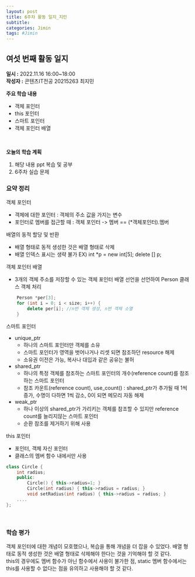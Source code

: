 ```yaml
---
layout: post
title: 6주차 활동 일지_지민
subtitle:
categories: Jimin
tags: #Jimin
---
```

## 여섯 번째 활동 일지
**일시 :** 2022.11.16 16:00~18:00  
**작성자 :** 콘텐츠IT전공 20215263 최지민 <br>

**주요 학습 내용**

- 객체 포인터
- this 포인터
- 스마트 포인터
- 객체 포인터 배열
<br>

**오늘의 학습 계획** 

1. 해당 내용 ppt 복습 및 공부
2. 6주차 실습 문제

### 요약 정리 
객체 포인터
- 객체에 대한 포인터 : 객체의 주소 값을 가지는 변수
- 포인터로 멤버를 접근할 때 : 객체 포인터 -> 멤버 == (*객체포인터).멤버

배열의 동적 할당 및 반환
- 배열 형태로 동적 생성한 것은 배열 형태로 삭제
- 배열 인덱스 표시는 생략 불가
EX) int *p = new int[5];
    delete [] p;

객체 포인터 배열
- 3개의 객체 주소를 저장할 수 있는 객체 포인터 배열 선언을 선언하여 Person 클래스 객체 처리 

```c++
 	Person *per[3]; 
	for (int i = 0; i < size; i++) {
		delete per[i]; //n번 객체 생성, n번 객체 소멸
	}
```

스마트 포인터
- unique_ptr
	- 하나의 스마트 포인터만 객체를 소유
	- 스마트 포인터가 영역을 벗어나거나 리셋 되면 참조하던 resource 해제
	- 소유권 이전은 가능, 복사나 대입과 같은 공유는 불허
- shared_ptr
	- 하나의 특정 객체를 참조하는 스마트 포인터의 개수(reference count)를 참조하는 스마트 포인터
	- 참조 카운트(reference count), use_count() : shared_ptr가 추가될 때 1씩 증가, 수명이 다하면 1씩 감소, 0이 되면 메모리 자동 해제
- weak_ptr
	- 하나 이상의 shared_ptr가 가리키는 객체를 참조할 수 있지만 reference count를 늘리지않는 스마트 포인터
	- 순환 참조를 제거하기 위해 사용
	
this 포인터
- 포인터, 객체 자신 포인터
- 클래스의 멤버 함수 내에서만 사용

```c++
class Circle {
	int radius;
	public:
		Circle() { this->radius=1; }
		Circle(int radius) { this->radius = radius; }
		void setRadius(int radius) { this->radius = radius; }
	....
};
```
<br>

### 학습 평가

객체 포인터에 대한 개념이 모호했으나, 복습을 통해 개념을 더 잡을 수 있었다. 배열 형태로 동적 생성한 것은 배열 형태로 삭제해야 한다는 것을 기억해야 할 것 같다.<br>
this의 경우에도 멤버 함수가 아닌 함수에서 사용이 불가한 점, static 멤버 함수에서는 this를 사용할 수 없다는 점을 유의하고 사용해야 할 것 같다.
